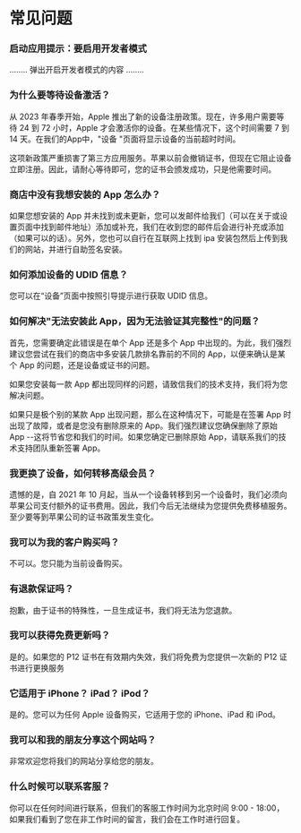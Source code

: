 # 常见问题

### 启动应用提示：要启用开发者模式

........ 弹出开启开发者模式的内容 ........

### 为什么要等待设备激活？

从 2023 年春季开始，Apple 推出了新的设备注册政策。现在，许多用户需要等待 24 到 72 小时，Apple 才会激活你的设备。在某些情况下，这个时间需要 7 到 14 天。在我们的App中，"设备 "页面将显示设备的当前超时时间。

这项新政策严重损害了第三方应用服务。苹果以前会撤销证书，但现在它阻止设备立即注册。因此，请耐心等待即可，您的证书会颁发成功，只是他需要时间。

### 商店中没有我想安装的 App 怎么办？

如果您想安装的 App 并未找到或未更新，您可以发邮件给我们（可以在关于或设置页面中找到邮件地址）添加或补充，我们在收到您的邮件后会进行补充或添加（如果可以的话）。另外，您也可以自行在互联网上找到 ipa 安装包然后上传到我们的网站，并进行自助签名安装。

### 如何添加设备的 UDID 信息？

您可以在“设备”页面中按照引导提示进行获取 UDID 信息。

### 如何解决"无法安装此 App，因为无法验证其完整性"的问题？

首先，您需要确定此错误是在单个 App 还是多个 App 中出现的。为此，我们强烈建议您尝试在我们的商店中多安装几款排名靠前的不同的 App，以便来确认是某个 App 的问题，还是设备或证书的问题。

如果您安装每一款 App 都出现同样的问题，请致信我们的技术支持，我们将为您解决问题。

如果只是极个别的某款 App 出现问题，那么在这种情况下，可能是在签署 App 时出现了故障，或者是您没有删除原来的 App。我们强烈建议您确保删除了原始 App --这将节省您和我们的时间。如果您确定已删除原始 App，请联系我们的技术支持团队重新签署 App。

### 我更换了设备，如何转移高级会员？

遗憾的是，自 2021 年 10 月起，当从一个设备转移到另一个设备时，我们必须向苹果公司支付额外的证书费用。因此，我们今后无法继续为您提供免费移植服务。至少要等到苹果公司的证书政策发生变化。

### 我可以为我的客户购买吗？

不可以。您只能为当前设备购买。

### 有退款保证吗？

抱歉，由于证书的特殊性，一旦生成证书，我们将无法为您退款。

### 我可以获得免费更新吗？

是的。如果您的 P12 证书在有效期内失效，我们将免费为您提供一次新的 P12 证书进行更换服务

### 它适用于 iPhone？ iPad？ iPod？

是的。您可以为任何 Apple 设备购买，它适用于您的 iPhone、iPad 和 iPod。

### 我可以和我的朋友分享这个网站吗？

非常欢迎您将我们的网站分享给您的朋友。

### 什么时候可以联系客服？

你可以在任何时间进行联系，但我们的客服工作时间为北京时间 9:00 - 18:00，如果我们看到了您在非工作时间的留言，我们会在工作时进行回复。
